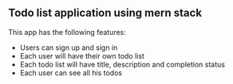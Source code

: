 ## Todo list application using mern stack

This app has the following features:
- Users can sign up and sign in
- Each user will have their own todo list
- Each todo list will have title, description and completion status
- Each user can see all his todos

